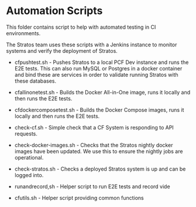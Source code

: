# Automation Scripts

This folder contains script to help with automated testing in CI environments.

The Stratos team uses these scripts with a Jenkins instance to monitor systems and verify the deployment of Stratos.

- cfpushtest.sh - Pushes Stratos to a local PCF Dev instance and runs the E2E tests. This can also run MySQL or Postgres in a docker container and bind these are services in order to validate running Stratos with these databases.

- cfallinonetest.sh - Builds the Docker All-in-One image, runs it locally and then runs the E2E tests.

- cfdockercomposetest.sh - Builds the Docker Compose images, runs it locally and then runs the E2E tests.

- check-cf.sh - Simple check that a CF System is responding to API requests.

- check-docker-images.sh - Checks that the Stratos nightly docker images have been updated. We use this to ensure the nightly jobs are operational.

- check-stratos.sh - Checks a deployed Stratos system is up and can be logged into.

- runandrecord,sh - Helper script to run E2E tests and record vide

- cfutils.sh - Helper script providing common functions
